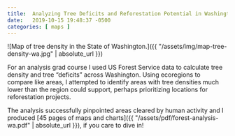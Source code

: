 ```yaml
---
title:  Analyzing Tree Deficits and Reforestation Potential in Washington State
date:   2019-10-15 19:48:37 -0500
categories: [ maps ]
---
```


![Map of tree density in the State of Washington.]({{ "/assets/img/map-tree-density-wa.jpg" | absolute_url }})

For an analysis grad course I used US Forest Service data to calculate tree density and tree “deficits” across Washington. Using ecoregions to compare like areas, I attempted to identify areas with tree densities much lower than the region could support, perhaps prioritizing locations for reforestation projects.

The analysis successfully pinpointed areas cleared by human activity and I produced [45 pages of maps and charts]({{ "/assets/pdf/forest-analysis-wa.pdf" | absolute_url }}), if you care to dive in!
